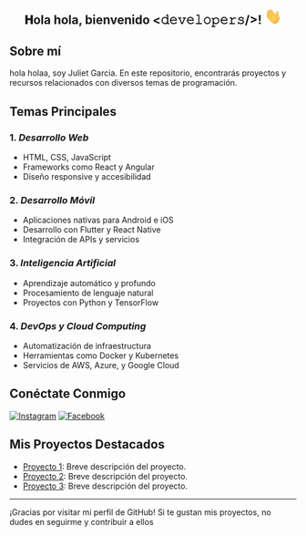 <div align="center">
<h2> 𝐇ola hola, bienvenido <𝚍𝚎𝚟𝚎𝚕𝚘𝚙𝚎𝚛𝚜/>! <img src="https://github.com/ABSphreak/ABSphreak/blob/master/gifs/Hi.gif" width="30px"></h2>
</div>

## Sobre mí

hola holaa, soy Juliet Garcia. En este repositorio, encontrarás proyectos y recursos relacionados con diversos temas de programación.

## Temas Principales

### 1. *Desarrollo Web*
- HTML, CSS, JavaScript
- Frameworks como React y Angular
- Diseño responsive y accesibilidad

### 2. *Desarrollo Móvil*
- Aplicaciones nativas para Android e iOS
- Desarrollo con Flutter y React Native
- Integración de APIs y servicios

### 3. *Inteligencia Artificial*
- Aprendizaje automático y profundo
- Procesamiento de lenguaje natural
- Proyectos con Python y TensorFlow

### 4. *DevOps y Cloud Computing*
- Automatización de infraestructura
- Herramientas como Docker y Kubernetes
- Servicios de AWS, Azure, y Google Cloud

## Conéctate Conmigo

[![Instagram](https://img.shields.io/badge/Instagram-%23E4405F.svg?style=for-the-badge&logo=Instagram&logoColor=white)](https://www.instagram.com/tu_usuario)
[![Facebook](https://img.shields.io/badge/Facebook-%231877F2.svg?style=for-the-badge&logo=Facebook&logoColor=white)](https://www.facebook.com/tu_usuario)

## Mis Proyectos Destacados

- [Proyecto 1](https://github.com/tu_usuario/proyecto1): Breve descripción del proyecto.
- [Proyecto 2](https://github.com/tu_usuario/proyecto2): Breve descripción del proyecto.
- [Proyecto 3](https://github.com/tu_usuario/proyecto3): Breve descripción del proyecto.

---

¡Gracias por visitar mi perfil de GitHub! Si te gustan mis proyectos, no dudes en seguirme y contribuir a ellos
    
